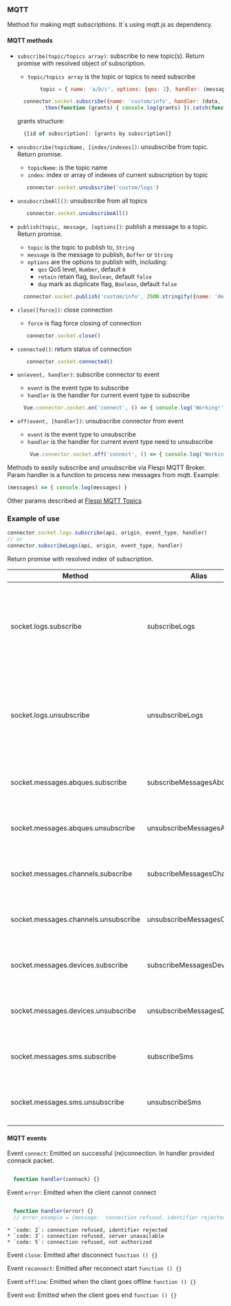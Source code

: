 ### MQTT
Method for making mqtt subscriptions. It`s using  mqtt.js as dependency.
#### MQTT methods
* `subscribe(topic/topics array)`: subscribe to new topic(s). Return promise with resolved object of subscription.
    * `topic/topics array` is the topic or topics to need subscribe

        ```js
            topic = { name: 'a/b/c', options: {qos: 2}, handler: (message, topic) => { console.log(message) } }
        ```

    ```js
      connector.socket.subscribe({name: 'custom/info', handler: (data, topic) => { console.log(`subscribed: ${data}`) }})
            .then(function (grants) { console.log(grants) }).catch(function(e) { console.log(e) })
    ```

    grants structure:
    ```js
      {[id of subscription]: [grants by subscription]}
   ```

* `unsubscribe(topicName, [index/indexes])`: unsubscribe from topic. Return promise.
    * `topicName`: is the topic name
    * `index`: index or array of indexes of current subscription by topic

    ```js
       connector.socket.unsubscribe('custom/logs')
    ```

* `unsubscribeAll()`: unsubscribe from all topics

    ```js
       connector.socket.unsubscribeAll()
    ```

* `publish(topic, message, [options])`: publish a message to a topic. Return promise.
    * `topic` is the topic to publish to, `String`
    * `message` is the message to publish, `Buffer` or `String`
    * `options` are the options to publish with, including:
      * `qos` QoS level, `Number`, default `0`
      * `retain` retain flag, `Boolean`, default `false`
      * `dup` mark as duplicate flag, `Boolean`, default `false`

    ```js
      connector.socket.publish('custom/info', JSON.stringify({name: 'device#269'}))
    ```

 * `close([force])`: close connection
    * `force` is flag force closing of connection
     ```js
        connector.socket.close()
     ```

 * `connected()`: return status of connection
     ```js
        connector.socket.connected()
     ```

* `on(event, handler)`: subscribe connector to event
    * `event` is the event type to subscribe
    * `handler` is the handler for current event type to subscribe

    ```js
      Vue.connector.socket.on('connect', () => { console.log('Working!') })
    ```

* `off(event, [handler])`: unsubscribe connector from event
    * `event` is the event type to unsubscribe
    * `handler` is the handler for current event type need to unsubscribe

    ```js
        Vue.connector.socket.off('connect', () => { console.log('Working!') })
    ```
Methods to easily subscribe and unsubscribe via Flespi MQTT Broker.
Param handler is a function to process new messages from mqtt. Example:
```js
(messages) => { console.log(messages) }
```
Other params described at [Flespi MQTT Topics](https://flespi.com/mqtt-api)

### Example of use

```js
connector.socket.logs.subscribe(api, origin, event_type, handler)
// or
connector.subscribeLogs(api, origin, event_type, handler)
```
 Return promise with resolved index of subscription.

| Method  | Alias  | Params  | Description  |
|---|---|---|---|
| socket.logs.subscribe | subscribeLogs | api, origin, event_type, handler, options | Subscribe to logs. {event_type} has occurred in {origin}, see platform logs for more information |
| socket.logs.unsubscribe | unsubscribeLogs | api, origin, event_type, [indexOfSubscription] | Unsubscribe from logs. {event_type} has occurred in {origin}, see platform logs for more information |
| socket.messages.abques.subscribe | subscribeMessagesAbques | abque_id, name, handler, [options] | Subscribe to new message posted to abque |
| socket.messages.abques.unsubscribe | unsubscribeMessagesAbques | abque_id, name, [indexOfSubscription] | Unsubscribe from new message posted to abque |
| socket.messages.channels.subscribe | subscribeMessagesChannels | channel_id, ident, handler, [options] | Subscribe to new message received by channel |
| socket.messages.channels.unsubscribe | unsubscribeMessagesChannels | channel_id, ident, [indexOfSubscription] | Unsubscribe from new message received by channel |
| socket.messages.devices.subscribe | subscribeMessagesDevices | device_id, handler, [options] | Subscribe to new message received by device |
| socket.messages.devices.unsubscribe | unsubscribeMessagesDevices | device_id, [indexOfSubscription] | Unsubscribe from new message received by device |
| socket.messages.sms.subscribe | subscribeSms | modem_id, phone, handler, [options] | Subscribe to SMS message received by modem |
| socket.messages.sms.unsubscribe | unsubscribeSms | modem_id, phone, [indexOfSubscription] | Unsubscribe from SMS message received by modem |

#### MQTT events

Event `connect`: Emitted on successful (re)connection. In handler provided connack packet.

```js

  function handler(connack) {}

```

Event `error`: Emitted when the client cannot connect

```js

  function handler(error) {}
  // error_example = {message: 'connection refused, identifier rejected', code: 2}

```

    * `code: 2`: connection refused, identifier rejected
    * `code: 3`: connection refused, server unavailable
    * `code: 5`: connection refused, not authorized

Event `close`: Emitted after disconnect
    `function () {}`

Event `reconnect`: Emitted after reconnect start
    `function () {}`

Event `offline`: Emitted when the client goes offline
    `function () {}`

Event `end`: Emitted when the client goes end
    `function () {}`